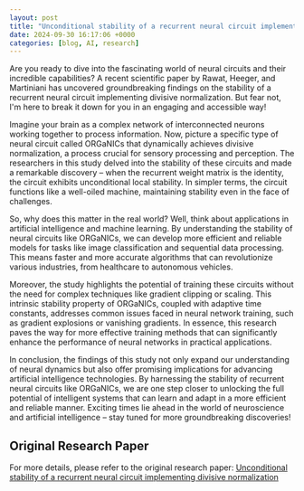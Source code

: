 ```yaml
---
layout: post
title: "Unconditional stability of a recurrent neural circuit implementing divisive normalization"
date: 2024-09-30 16:17:06 +0000
categories: [blog, AI, research]
---
```

Are you ready to dive into the fascinating world of neural circuits and their incredible capabilities? A recent scientific paper by Rawat, Heeger, and Martiniani has uncovered groundbreaking findings on the stability of a recurrent neural circuit implementing divisive normalization. But fear not, I'm here to break it down for you in an engaging and accessible way!

Imagine your brain as a complex network of interconnected neurons working together to process information. Now, picture a specific type of neural circuit called ORGaNICs that dynamically achieves divisive normalization, a process crucial for sensory processing and perception. The researchers in this study delved into the stability of these circuits and made a remarkable discovery – when the recurrent weight matrix is the identity, the circuit exhibits unconditional local stability. In simpler terms, the circuit functions like a well-oiled machine, maintaining stability even in the face of challenges.

So, why does this matter in the real world? Well, think about applications in artificial intelligence and machine learning. By understanding the stability of neural circuits like ORGaNICs, we can develop more efficient and reliable models for tasks like image classification and sequential data processing. This means faster and more accurate algorithms that can revolutionize various industries, from healthcare to autonomous vehicles.

Moreover, the study highlights the potential of training these circuits without the need for complex techniques like gradient clipping or scaling. This intrinsic stability property of ORGaNICs, coupled with adaptive time constants, addresses common issues faced in neural network training, such as gradient explosions or vanishing gradients. In essence, this research paves the way for more effective training methods that can significantly enhance the performance of neural networks in practical applications.

In conclusion, the findings of this study not only expand our understanding of neural dynamics but also offer promising implications for advancing artificial intelligence technologies. By harnessing the stability of recurrent neural circuits like ORGaNICs, we are one step closer to unlocking the full potential of intelligent systems that can learn and adapt in a more efficient and reliable manner. Exciting times lie ahead in the world of neuroscience and artificial intelligence – stay tuned for more groundbreaking discoveries!

## Original Research Paper
For more details, please refer to the original research paper:
[Unconditional stability of a recurrent neural circuit implementing divisive normalization](http://arxiv.org/abs/2409.18946v1)

